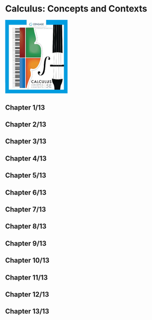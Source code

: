 # Calculus: Concepts and Contexts
<img src="covers/9780357632499.jpg" width="200"/>

## Chapter 1/13
## Chapter 2/13
## Chapter 3/13
## Chapter 4/13
## Chapter 5/13
## Chapter 6/13
## Chapter 7/13
## Chapter 8/13
## Chapter 9/13
## Chapter 10/13
## Chapter 11/13
## Chapter 12/13
## Chapter 13/13
